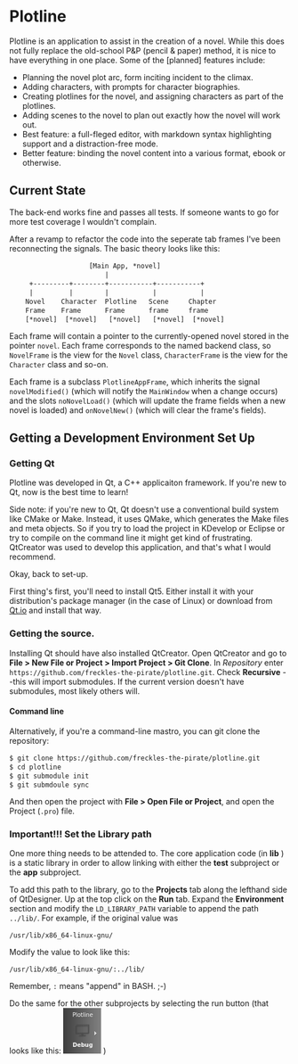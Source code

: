 # Plotline

Plotline is an application to assist in the creation of a novel. While this does
not fully replace the old-school P&P (pencil & paper) method, it is nice to have
everything in one place. Some of the [planned] features include:

- Planning the novel plot arc, form inciting incident to the climax.
- Adding characters, with prompts for character biographies.
- Creating plotlines for the novel, and assigning characters as part of the
  plotlines.
- Adding scenes to the novel to plan out exactly how the novel will work out.
- Best feature: a full-fleged editor, with markdown syntax highlighting support
  and a distraction-free mode.
- Better feature: binding the novel content into a various format, ebook or
  otherwise.

## Current State

The back-end works fine and passes all tests. If someone wants to go for more
test coverage I wouldn't complain.

After a revamp to refactor the code into the seperate tab frames I've been
reconnecting the signals. The basic theory looks like this:

                        [Main App, *novel]
                            |
         +---------+--------+-----------+-----------+
         |         |        |           |           |
        Novel    Character  Plotline   Scene     Chapter
        Frame    Frame      Frame      frame     frame
        [*novel]  [*novel]   [*novel]   [*novel]  [*novel]

Each frame will contain a pointer to the currently-opened novel stored in the
pointer `novel`. Each frame corresponds to the named backend class, so
`NovelFrame` is the view for the `Novel` class, `CharacterFrame` is the view for
the `Character` class and so-on.

Each frame is a subclass `PlotlineAppFrame`, which inherits the signal
`novelModified()` (which will notify the `MainWindow` when a change occurs)
and the slots `noNovelLoad()` (which will update the frame fields when a new
novel is loaded) and `onNovelNew()` (which will clear the frame's fields).

## Getting a Development Environment Set Up

### Getting Qt

Plotline was developed in Qt, a C++ applicaiton framework. If you're new to Qt,
now is the best time to learn!

Side note: if you're new to Qt, Qt doesn't use a conventional build system like
CMake or Make. Instead, it uses QMake, which generates the Make files and meta
objects. So if you try to load the project in KDevelop or Eclipse or try to
compile on the command line it might get kind of frustrating. QtCreator was used
to develop this application, and that's what I would recommend.

Okay, back to set-up.

First thing's first, you'll need to install Qt5. Either install it with your
distribution's package manager (in the case of Linux) or download from
[Qt.io](http://www.qt.io/) and install that way.

### Getting the source.

Installing Qt should have also installed QtCreator. Open QtCreator and go to
**File > New File or Project > Import Project > Git Clone**. In *Repository*
enter `https://github.com/freckles-the-pirate/plotline.git`. Check
**Recursive** --this will import submodules. If the current version doesn't
have submodules, most likely others will.

#### Command line

Alternatively, if you're a command-line mastro, you can git clone the
repository:

    $ git clone https://github.com/freckles-the-pirate/plotline.git
    $ cd plotline
    $ git submodule init
    $ git submdoule sync

And then open the project with **File > Open File or Project**, and open the
Project (`.pro`) file.


### Important!!! Set the Library path

One more thing needs to be attended to. The core application code (in **lib** )
is a static library in order to allow linking with either the **test**
subproject or the **app** subproject.

To add this path to the library, go to the **Projects** tab along the lefthand
side of QtDesigner. Up at the top click on the **Run** tab. Expand the
**Environment** section and modify the `LD_LIBRARY_PATH` variable to append the
path `../lib/`. For example, if the original value was

    /usr/lib/x86_64-linux-gnu/

Modify the value to look like this:

    /usr/lib/x86_64-linux-gnu/:../lib/

Remember, `:` means "append" in BASH. ;-)

Do the same for the other subprojects by selecting the run button (that looks
like this: ![Qt Run Button](./doc/images/qt-run-button.png) )
